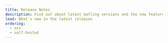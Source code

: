 ```yaml
---
title: Release Notes
description: Find out about latest Gatling versions and the new features
lead: What's new in the latest releases
ordering:
  - oss
  - self-hosted
---
```

